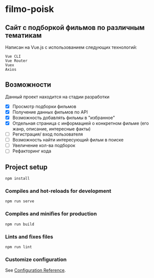 # filmo-poisk
## Сайт с подборкой фильмов по различным тематикам 
Написан на Vue.js с использованием следующих технологий:
```
Vue CLI
Vue Router
Vuex
Axios
```
## Возможности
Данный проект находится на стадии разработки

- [x] Просмотр подборки фильмов
- [x] Получение данных фильмов по API
- [x] Возможность добавлять фильмы в "избранное"
- [x] Отдельная страница с информацией о конкретном фильме (его жанр, описание, интересные факты)
- [ ] Регистрация/ вход пользователя
- [ ] Возможность найти интересующий фильм в поиске
- [ ] Увеличение кол-ва подборок
- [ ] Рефакторинг кода

## Project setup
```
npm install
```

### Compiles and hot-reloads for development
```
npm run serve
```

### Compiles and minifies for production
```
npm run build
```

### Lints and fixes files
```
npm run lint
```

### Customize configuration
See [Configuration Reference](https://cli.vuejs.org/config/).
